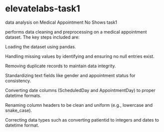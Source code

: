 # elevatelabs-task1
data analysis on Medical Appointment No Shows task1


performs data cleaning and preprocessing on a medical appointment dataset. The key steps included are:

Loading the dataset using pandas.

Handling missing values by identifying and ensuring no null entries exist.

Removing duplicate records to maintain data integrity.

Standardizing text fields like gender and appointment status for consistency.

Converting date columns (ScheduledDay and AppointmentDay) to proper datetime formats.

Renaming column headers to be clean and uniform (e.g., lowercase and snake_case).

Correcting data types such as converting patientid to integers and dates to datetime format.
